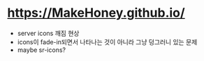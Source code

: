 # https://MakeHoney.github.io/

* server icons 깨짐 현상
* icons이 fade-in되면서 나타나는 것이 아니라 그냥 덩그러니 있는 문제
* maybe sr-icons?